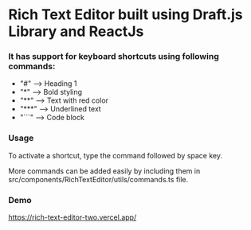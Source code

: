 # Rich Text Editor built using Draft.js Library and ReactJs

### It has support for keyboard shortcuts using following commands:

- "#" --> Heading 1
- "*" --> Bold styling
- "**" --> Text with red color
- "***" --> Underlined text
- "```" --> Code block

### Usage
To activate a shortcut, type the command followed by space key.


More commands can be added easily by including them in src/components/RichTextEditor/utils/commands.ts file.

### Demo
https://rich-text-editor-two.vercel.app/
